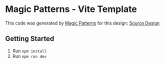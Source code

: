 # Magic Patterns - Vite Template

This code was generated by [Magic Patterns](https://magicpatterns.com) for this design: [Source Design](https://www.magicpatterns.com/c/4oxpdmubfqrqy3nkdcbetn)

## Getting Started

1. Run `npm install`
2. Run `npm run dev`
